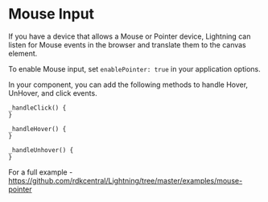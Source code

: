 # Mouse Input

If you have a device that allows a Mouse or Pointer device, Lightning can listen for Mouse events in the browser and translate them to the canvas element.

To enable Mouse input, set `enablePointer: true` in your application options.

In your component, you can add the following methods to handle Hover, UnHover, and click events.

```
_handleClick() {
}

_handleHover() {
}

_handleUnhover() {
}
```

For a full example - https://github.com/rdkcentral/Lightning/tree/master/examples/mouse-pointer
